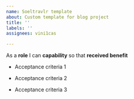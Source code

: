 ```yaml
---
name: Soeltravlr template
about: Custom template for blog project
title: ''
labels: ''
assignees: vini1cas

---
```


As a **role** I can **capability** so that **received benefit**

- Acceptance criteria 1

- Acceptance criteria 2

- Acceptance criteria 3
